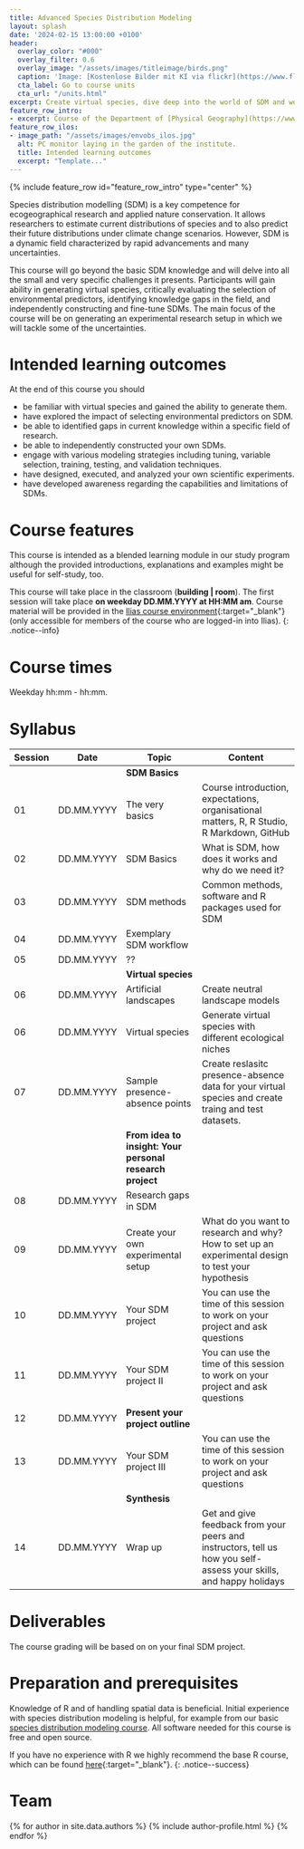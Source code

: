 ```yaml
---
title: Advanced Species Distribution Modeling
layout: splash
date: '2024-02-15 13:00:00 +0100'
header:
  overlay_color: "#000"
  overlay_filter: 0.6
  overlay_image: "/assets/images/titleimage/birds.png"
  caption: 'Image: [Kostenlose Bilder mit KI via flickr](https://www.flickr.com/photos/ai_universe/53440008559/); [CC BY 2.0 DEED](https://creativecommons.org/licenses/by/2.0/); image cropped'
  cta_label: Go to course units
  cta_url: "/units.html"
excerpt: Create virtual species, dive deep into the world of SDM and work on experimental research questions.
feature_row_intro:
- excerpt: Course of the Department of [Physical Geography](https://www.uni-marburg.de/en/fb19/disciplines/physisch){:target="_blank"} at [Marburg University](https://www.uni-marburg.de/en){:target="_blank"}
feature_row_ilos:
- image_path: "/assets/images/envobs_ilos.jpg"
  alt: PC monitor laying in the garden of the institute.
  title: Intended learning outcomes
  excerpt: "Template..."
---
```


 
{% include feature_row id="feature_row_intro" type="center" %}

Species distribution modelling (SDM) is a key competence for ecogeographical research and applied nature conservation. 
It allows researchers to estimate current distributions of species and to also predict their future distributions under climate change scenarios. However, SDM is a dynamic field characterized by rapid advancements and many uncertainties.

This course will go beyond the basic SDM knowledge and will delve into all the small and very specific challenges it presents. Participants will gain ability in generating virtual species, critically evaluating the selection of environmental predictors, identifying knowledge gaps in the field, and independently constructing and fine-tune SDMs. The main focus of the course will be on generating an experimental research setup in which we will tackle some of the uncertainties. 


# Intended learning outcomes
At the end of this course you should

* be familiar with virtual species and gained the ability to generate them.
* have explored the impact of selecting environmental predictors on SDM.
* be able to identified gaps in current knowledge within a specific field of research.
* be able to independently constructed your own SDMs.
* engage with various modeling strategies including tuning, variable selection, training, testing, and validation techniques.
* have designed, executed, and analyzed your own scientific experiments.
* have developed awareness regarding the capabilities and limitations of SDMs.


# Course features

This course is intended as a blended learning module in our study program although the provided introductions, explanations and examples might be useful for self-study, too.

This course will take place in the classroom (**building | room**). The first session will take place **on weekday DD.MM.YYYY at HH:MM am**.
Course material will be provided in the [Ilias course environment](https://ilias.uni-marburg.de/goto.php?target=crs_3203176){:target="_blank"} (only accessible for members of the course who are logged-in into Ilias). 
{: .notice--info}


# Course times

Weekday hh:mm - hh:mm.


# Syllabus

| Session |  Date | Topic                        | Content                                                                          |
|---------|-------|------------------------------|----------------------------------------------------------------------------------|
||| **SDM Basics** ||
| 01 | DD.MM.YYYY | The very basics     | Course introduction, expectations, organisational matters, R, R Studio, R Markdown, GitHub     |
| 02 | DD.MM.YYYY | SDM Basics                   | What is SDM, how does it works and why do we need it?                  |
| 03 | DD.MM.YYYY | SDM methods     | Common methods, software and R packages used for SDM |
| 04 | DD.MM.YYYY | Exemplary SDM workflow                           |  |
| 05 | DD.MM.YYYY |   ??                |                           |
||| **Virtual species**                   |        |
| 06 | DD.MM.YYYY | Artificial landscapes | Create neutral landscape models           |
| 06 | DD.MM.YYYY | Virtual species | Generate virtual species with different ecological niches          |
| 07 | DD.MM.YYYY | Sample presence-absence points                | Create reslasitc presence-absence data for your virtual species and create traing and test datasets.                                 |
||| **From idea to insight: Your personal research project**           ||
| 08 | DD.MM.YYYY | Research gaps in SDM         |                                         |
| 09 | DD.MM.YYYY | Create your own experimental setup   | What do you want to research and why? How to set up an experimental design to test your hypothesis|
| 10 | DD.MM.YYYY | Your SDM project             | You can use the time of this session to work on your project and ask questions    |
| 11 | DD.MM.YYYY | Your SDM project II          | You can use the time of this session to work on your project and ask questions    |
| 12 | DD.MM.YYYY | **Present your project outline**  |                         |
| 13 | DD.MM.YYYY | Your SDM project III          |  You can use the time of this session to work on your project and ask questions   |
||| **Synthesis**                                ||
| 14 | DD.MM.YYYY | Wrap up                      | Get and give feedback from your peers and instructors, tell us how you self-assess your skills, and happy holidays |





# Deliverables

The course grading will be based on on your final SDM project.




# Preparation and prerequisites

Knowledge of R and of handling spatial data is beneficial. Initial experience with species distribution modeling is helpful, for example from our basic [species distribution modeling course](https://geomoer.github.io/moer-bsc-project-seminar-SDM/).
All software needed for this course is free and open source.

If you have no experience with R we highly recommend the base R course, 
which can be found [here](https://geomoer.github.io/moer-base-r/){:target="_blank"}.
{: .notice--success}


# Team

{% for author in site.data.authors %} {% include author-profile.html %}
{% endfor %}


<!--
[Go to course units]({{ site.baseurl }}{% link _pages/units.md %}){: .btn .btn--success .btn--large .align-center}
-->


